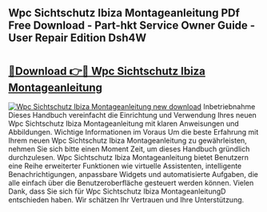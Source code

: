## Wpc Sichtschutz Ibiza Montageanleitung PDf Free Download - Part-hkt Service Owner Guide - User Repair Edition Dsh4W

# <h2><a href="http://df7who8.blite.top/?on=Wpc+Sichtschutz+Ibiza+Montageanleitung">🔗Download 👉🔴 Wpc Sichtschutz Ibiza Montageanleitung</a></h2>

[![Wpc Sichtschutz Ibiza Montageanleitung new download](https://i.imgur.com/lujVjoI.png)](http://df7who8.blite.top/?on=Wpc+Sichtschutz+Ibiza+Montageanleitung)
Inbetriebnahme Dieses Handbuch vereinfacht die Einrichtung und Verwendung Ihres neuen Wpc Sichtschutz Ibiza Montageanleitung mit klaren Anweisungen und Abbildungen. Wichtige Informationen im Voraus Um die beste Erfahrung mit Ihrem neuen Wpc Sichtschutz Ibiza Montageanleitung zu gewährleisten, nehmen Sie sich bitte einen Moment Zeit, um dieses Handbuch gründlich durchzulesen. Wpc Sichtschutz Ibiza Montageanleitung bietet Benutzern eine Reihe erweiterter Funktionen wie virtuelle Assistenten, intelligente Benachrichtigungen, anpassbare Widgets und automatisierte Aufgaben, die alle einfach über die Benutzeroberfläche gesteuert werden können. Vielen Dank, dass Sie sich für Wpc Sichtschutz Ibiza MontageanleitungD entschieden haben. Wir schätzen Ihr Vertrauen und Ihre Unterstützung.

